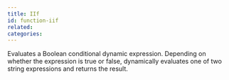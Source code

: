 ```yaml
---
title: IIf
id: function-iif
related:
categories:
---
```


Evaluates a Boolean conditional dynamic expression. Depending
        on whether the expression is true or false, dynamically
        evaluates one of two string expressions and returns the result.